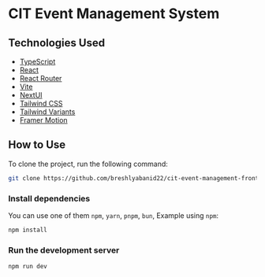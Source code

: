 # CIT Event Management System

## Technologies Used

- [TypeScript](https://www.typescriptlang.org)
- [React](https://reactjs.org)
- [React Router](https://reactrouter.com)
- [Vite](https://vitejs.dev/guide/)
- [NextUI](https://nextui.org)
- [Tailwind CSS](https://tailwindcss.com)
- [Tailwind Variants](https://tailwind-variants.org)
- [Framer Motion](https://www.framer.com/motion)

## How to Use

To clone the project, run the following command:

```bash
git clone https://github.com/breshlyabanid22/cit-event-management-frontend.git
```

### Install dependencies

You can use one of them `npm`, `yarn`, `pnpm`, `bun`, Example using `npm`:

```bash
npm install
```

### Run the development server

```bash
npm run dev
```
